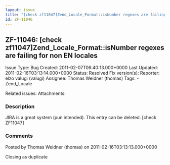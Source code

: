 ```yaml
---
layout: issue
title: "[check zf11047]Zend_Locale_Format::isNumber regexes are failing for non EN locales"
id: ZF-11046
---
```


ZF-11046: [check zf11047]Zend\_Locale\_Format::isNumber regexes are failing for non EN locales
----------------------------------------------------------------------------------------------

 Issue Type: Bug Created: 2011-02-07T06:40:13.000+0000 Last Updated: 2011-02-16T03:13:14.000+0000 Status: Resolved Fix version(s): 
 Reporter:  elzo valugi (valugi)  Assignee:  Thomas Weidner (thomas)  Tags: - Zend\_Locale
 
 Related issues: 
 Attachments: 
### Description

JIRA is a great system (pun intended). This entry can be deleted. [check ZF11047]

 

 

### Comments

Posted by Thomas Weidner (thomas) on 2011-02-16T03:13:13.000+0000

Closing as duplicate

 

 